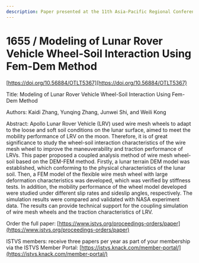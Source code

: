 ```yaml
---
description: Paper presented at the 11th Asia-Pacific Regional Conference of the ISTVS
---
```


# 1655 / Modeling of Lunar Rover Vehicle Wheel-Soil Interaction Using Fem-Dem Method

[https://doi.org/10.56884/OTLT5367](https://doi.org/10.56884/OTLT5367)

Title: Modeling of Lunar Rover Vehicle Wheel-Soil Interaction Using Fem-Dem Method

Authors: Kaidi Zhang, Yunqing Zhang, Junwei Shi, and Weili Kong

Abstract: Apollo Lunar Rover Vehicle (LRV) used wire mesh wheels to adapt to the loose and soft soil conditions on the lunar surface, aimed to meet the mobility performance of LRV on the moon. Therefore, it is of great significance to study the wheel-soil interaction characteristics of the wire mesh wheel to improve the maneuverability and traction performance of LRVs. This paper proposed a coupled analysis method of wire mesh wheel-soil based on the DEM-FEM method. Firstly, a lunar terrain DEM model was established, which conforming to the physical characteristics of the lunar soil. Then, a FEM model of the flexible wire mesh wheel with large deformation characteristics was developed, which was verified by stiffness tests. In addition, the mobility performance of the wheel model developed were studied under different slip rates and sideslip angles, respectively. The simulation results were compared and validated with NASA experiment data. The results can provide technical support for the coupling simulation of wire mesh wheels and the traction characteristics of LRV.

Order the full paper: [https://www.istvs.org/proceedings-orders/paper](https://www.istvs.org/proceedings-orders/paper)

ISTVS members: receive three papers per year as part of your membership via the ISTVS Member Portal: [https://istvs.knack.com/member-portal/](https://istvs.knack.com/member-portal/)


